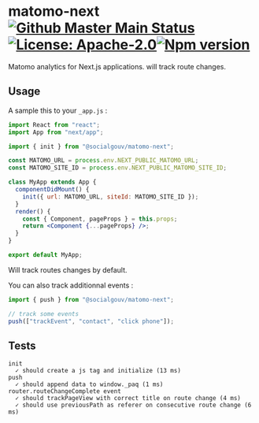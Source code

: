 # matomo-next <a href="https://github.com/SocialGouv/matomo-next/workflows/main/"><img src="https://github.com/SocialGouv/matomo-next/workflows/main/badge.svg" alt="Github Master Main Status"></a> <a href="https://opensource.org/licenses/Apache-2.0"><img src="https://img.shields.io/badge/License-Apache--2.0-yellow.svg" alt="License: Apache-2.0"></a><a href="https://www.npmjs.com/package/@socialgouv/matomo-next"><img src="https://img.shields.io/npm/v/@socialgouv/matomo-next.svg" alt="Npm version"></a>

Matomo analytics for Next.js applications. will track route changes.

## Usage

A sample this to your `_app.js` :

```jsx
import React from "react";
import App from "next/app";

import { init } from "@socialgouv/matomo-next";

const MATOMO_URL = process.env.NEXT_PUBLIC_MATOMO_URL;
const MATOMO_SITE_ID = process.env.NEXT_PUBLIC_MATOMO_SITE_ID;

class MyApp extends App {
  componentDidMount() {
    init({ url: MATOMO_URL, siteId: MATOMO_SITE_ID });
  }
  render() {
    const { Component, pageProps } = this.props;
    return <Component {...pageProps} />;
  }
}

export default MyApp;
```

Will track routes changes by default.

You can also track additionnal events :

```js
import { push } from "@socialgouv/matomo-next";

// track some events
push(["trackEvent", "contact", "click phone"]);
```

## Tests

```
init
  ✓ should create a js tag and initialize (13 ms)
push
  ✓ should append data to window._paq (1 ms)
router.routeChangeComplete event
  ✓ should trackPageView with correct title on route change (4 ms)
  ✓ should use previousPath as referer on consecutive route change (6 ms)
```
